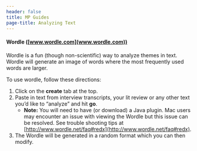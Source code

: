 ```yaml
---
header: false
title: MP Guides
page-title: Analyzing Text
---
```


#### Wordle ([www.wordle.com](www.wordle.com))

Wordle is a fun (though non-scientific) way to analyze themes in text. Wordle will generate an image of words where the most frequently used words are larger.

To use wordle, follow these directions:

1.  Click on the **create** tab at the top.
2.  Paste in text from interview transcripts, your lit review or any other text you’d like to “analyze” and hit **go**.
    *   **Note:** You will need to have (or download) a Java plugin. Mac users may encounter an issue with viewing the Wordle but this issue can be resolved. See trouble shooting tips at [http://www.wordle.net/faq#redx](http://www.wordle.net/faq#redx).
3.  The Wordle will be generated in a random format which you can then modify.